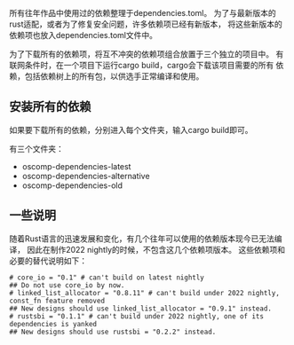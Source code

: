 所有往年作品中使用过的依赖整理于dependencies.toml。
为了与最新版本的rust适配，或者为了修复安全问题，许多依赖项已经有新版本，
将这些新版本的依赖项也放入dependencies.toml文件中。

为了下载所有的依赖项，将互不冲突的依赖项组合放置于三个独立的项目中。
有联网条件时，在一个项目下运行cargo build，cargo会下载该项目需要的所有
依赖，包括依赖树上的所有包，以供选手正常编译和使用。

## 安装所有的依赖

如果要下载所有的依赖，分别进入每个文件夹，输入cargo build即可。

有三个文件夹：
- oscomp-dependencies-latest
- oscomp-dependencies-alternative
- oscomp-dependencies-old

## 一些说明

随着Rust语言的迅速发展和变化，有几个往年可以使用的依赖版本现今已无法编译，
因此在制作2022 nightly的时候，不包含这几个依赖项版本。
这些依赖项和必要的替代说明如下：

```
# core_io = "0.1" # can't build on latest nightly
## Do not use core_io by now.
# linked_list_allocator = "0.8.11" # can't build under 2022 nightly, const_fn feature removed
## New designs should use linked_list_allocator = "0.9.1" instead.
# rustsbi = "0.1.1" # can't build under 2022 nightly, one of its dependencies is yanked
## New designs should use rustsbi = "0.2.2" instead.
```
